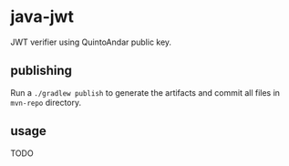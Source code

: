# java-jwt

JWT verifier using QuintoAndar public key.

## publishing

Run a `./gradlew publish` to generate the artifacts and commit all files in `mvn-repo` directory.

## usage

TODO
